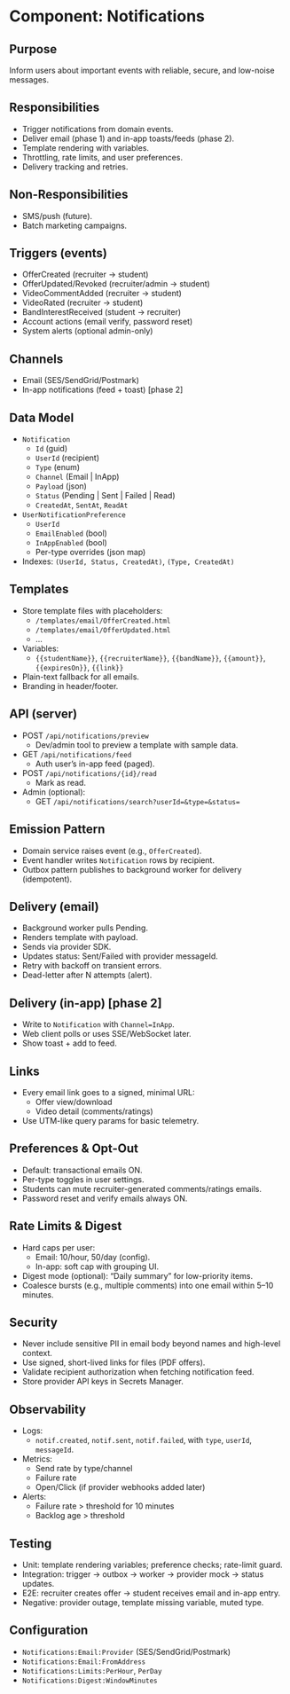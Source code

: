 # Component: Notifications

## Purpose
Inform users about important events with reliable, secure, and low-noise messages.

## Responsibilities
- Trigger notifications from domain events.
- Deliver email (phase 1) and in-app toasts/feeds (phase 2).
- Template rendering with variables.
- Throttling, rate limits, and user preferences.
- Delivery tracking and retries.

## Non-Responsibilities
- SMS/push (future).
- Batch marketing campaigns.

## Triggers (events)
- OfferCreated (recruiter → student)
- OfferUpdated/Revoked (recruiter/admin → student)
- VideoCommentAdded (recruiter → student)
- VideoRated (recruiter → student)
- BandInterestReceived (student → recruiter)
- Account actions (email verify, password reset)
- System alerts (optional admin-only)

## Channels
- Email (SES/SendGrid/Postmark)
- In-app notifications (feed + toast) [phase 2]

## Data Model
- `Notification`
  - `Id` (guid)
  - `UserId` (recipient)
  - `Type` (enum)
  - `Channel` (Email | InApp)
  - `Payload` (json)
  - `Status` (Pending | Sent | Failed | Read)
  - `CreatedAt`, `SentAt`, `ReadAt`
- `UserNotificationPreference`
  - `UserId`
  - `EmailEnabled` (bool)
  - `InAppEnabled` (bool)
  - Per-type overrides (json map)
- Indexes: `(UserId, Status, CreatedAt)`, `(Type, CreatedAt)`

## Templates
- Store template files with placeholders:
  - `/templates/email/OfferCreated.html`
  - `/templates/email/OfferUpdated.html`
  - …
- Variables:
  - `{{studentName}}`, `{{recruiterName}}`, `{{bandName}}`, `{{amount}}`, `{{expiresOn}}`, `{{link}}`
- Plain-text fallback for all emails.
- Branding in header/footer.

## API (server)
- POST `/api/notifications/preview`
  - Dev/admin tool to preview a template with sample data.
- GET `/api/notifications/feed`
  - Auth user’s in-app feed (paged).
- POST `/api/notifications/{id}/read`
  - Mark as read.
- Admin (optional):
  - GET `/api/notifications/search?userId=&type=&status=`

## Emission Pattern
- Domain service raises event (e.g., `OfferCreated`).
- Event handler writes `Notification` rows by recipient.
- Outbox pattern publishes to background worker for delivery (idempotent).

## Delivery (email)
- Background worker pulls Pending.
- Renders template with payload.
- Sends via provider SDK.
- Updates status: Sent/Failed with provider messageId.
- Retry with backoff on transient errors.
- Dead-letter after N attempts (alert).

## Delivery (in-app) [phase 2]
- Write to `Notification` with `Channel=InApp`.
- Web client polls or uses SSE/WebSocket later.
- Show toast + add to feed.

## Links
- Every email link goes to a signed, minimal URL:
  - Offer view/download
  - Video detail (comments/ratings)
- Use UTM-like query params for basic telemetry.

## Preferences & Opt-Out
- Default: transactional emails ON.
- Per-type toggles in user settings.
- Students can mute recruiter-generated comments/ratings emails.
- Password reset and verify emails always ON.

## Rate Limits & Digest
- Hard caps per user:
  - Email: 10/hour, 50/day (config).
  - In-app: soft cap with grouping UI.
- Digest mode (optional): “Daily summary” for low-priority items.
- Coalesce bursts (e.g., multiple comments) into one email within 5–10 minutes.

## Security
- Never include sensitive PII in email body beyond names and high-level context.
- Use signed, short-lived links for files (PDF offers).
- Validate recipient authorization when fetching notification feed.
- Store provider API keys in Secrets Manager.

## Observability
- Logs:
  - `notif.created`, `notif.sent`, `notif.failed`, with `type`, `userId`, `messageId`.
- Metrics:
  - Send rate by type/channel
  - Failure rate
  - Open/Click (if provider webhooks added later)
- Alerts:
  - Failure rate > threshold for 10 minutes
  - Backlog age > threshold

## Testing
- Unit: template rendering variables; preference checks; rate-limit guard.
- Integration: trigger → outbox → worker → provider mock → status updates.
- E2E: recruiter creates offer → student receives email and in-app entry.
- Negative: provider outage, template missing variable, muted type.

## Configuration
- `Notifications:Email:Provider` (SES/SendGrid/Postmark)
- `Notifications:Email:FromAddress`
- `Notifications:Limits:PerHour`, `PerDay`
- `Notifications:Digest:WindowMinutes`